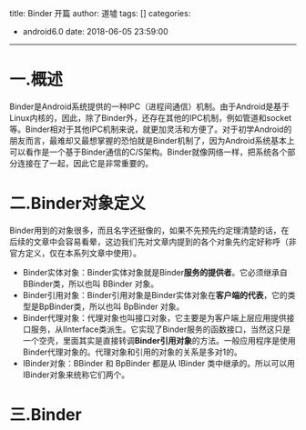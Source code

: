 title: Binder 开篇
author: 道墟
tags: []
categories:
  - android6.0
date: 2018-06-05 23:59:00
---
# 一.概述
Binder是Android系统提供的一种IPC（进程间通信）机制。由于Android是基于Linux内核的，因此，除了Binder外，还存在其他的IPC机制，例如管道和socket等。Binder相对于其他IPC机制来说，就更加灵活和方便了。对于初学Android的朋友而言，最难却又最想掌握的恐怕就是Binder机制了，因为Android系统基本上可以看作是一个基于Binder通信的C/S架构。Binder就像网络一样，把系统各个部分连接在了一起，因此它是非常重要的。

# 二.Binder对象定义
Binder用到的对象很多，而且名字还挺像的，如果不先预先约定理清楚的话，在后续的文章中会容易看晕，这边我们先对文章内提到的各个对象先约定好称呼（非官方定义，仅在本系列文章中使用）。

- Binder实体对象：Binder实体对象就是Binder**服务的提供者**。它必须继承自BBinder类，所以也叫 BBinder 对象。
- Binder引用对象：Binder引用对象是Binder实体对象在**客户端的代表**，它的类型是BpBinder类，所以也叫 BpBinder 对象。
- Binder代理对象：代理对象也叫接口对象，它主要是为客户端上层应用提供接口服务，从IInterface类派生。它实现了Binder服务的函数接口，当然这只是一个空壳，里面其实是直接转调**Binder引用对象**的方法。一般应用程序是使用Binder代理对象的。代理对象和引用的对象的关系是多对1的。
- IBinder对象：BBinder 和 BpBinder 都是从 IBinder 类中继承的。所以可以用IBinder对象来统称它们两个。

# 三.Binder
